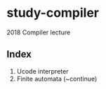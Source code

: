 # study-compiler

2018 Compiler lecture

## Index

1. Ucode interpreter
2. Finite automata (~continue)
